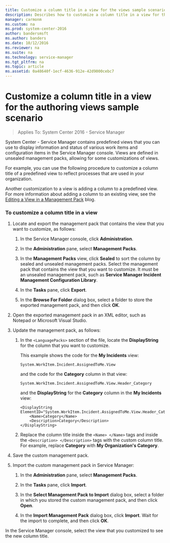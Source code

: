 ```yaml
---
title: Customize a column title in a view for the views sample scenario
description: Describes how to customize a column title in a view for the Service Manager Authoring Tool views sample scenario.
manager: carmonm
ms.custom: na
ms.prod: system-center-2016
author: bandersmsft
ms.author: banders
ms.date: 10/12/2016
ms.reviewer: na
ms.suite: na
ms.technology: service-manager
ms.tgt_pltfrm: na
ms.topic: article
ms.assetid: 0a48640f-1ecf-4636-912e-42d9000cebc7
---
```


# Customize a column title in a view for the authoring views sample scenario

>Applies To: System Center 2016 - Service Manager

System Center - Service Manager contains predefined views that you can use to display information and status of various work items and configuration items in the Service Manager console. Views are defined in unsealed management packs, allowing for some customizations of views.  

 For example, you can use the following procedure to customize a column title of a predefined view to reflect processes that are used in your organization.  

 Another customization to a view is adding a column to a predefined view. For more information about adding a column to an existing view, see the [Editing a View in a Management Pack](http://go.microsoft.com/fwlink/p/?LinkID=204706) blog.  

### To customize a column title in a view  

1.  Locate and export the management pack that contains the view that you want to customize, as follows:  

    1.  In the Service Manager console, click **Administration**.  

    2.  In the **Administration** pane, select **Management Packs**.  

    3.  In the **Management Packs** view, click **Sealed** to sort the column by sealed and unsealed management packs. Select the management pack that contains the view that you want to customize. It must be an unsealed management pack, such as **Service Manager Incident Management Configuration Library**.  

    4.  In the **Tasks** pane, click **Export**.  

    5.  In the **Browse For Folder** dialog box, select a folder to store the exported management pack, and then click **OK**.  

2.  Open the exported management pack in an XML editor, such as Notepad or Microsoft Visual Studio.  

3.  Update the management pack, as follows:  

    1.  In the `<LanguagePacks>` section of the file, locate the **DisplayString** for the column that you want to customize.  

         This example shows the code for the **My Incidents** view:  

        ```  
        System.WorkItem.Incident.AssignedToMe.View  
        ```  

         and the code for the **Category** column in that view:  

        ```  
        System.WorkItem.Incident.AssignedToMe.View.Header_Category  
        ```  

         and the **DisplayString** for the **Category** column in the **My Incidents** view:  

        ```  
        <DisplayString ElementID="System.WorkItem.Incident.AssignedToMe.View.Header_Category">  
            <Name>Category</Name>  
            <Description>Category</Description>  
        </DisplayString>  
        ```  

    2.  Replace the column title inside the `<Name> </Name>` tags and inside the `<Description> </Description>` tags with the custom column title. For example, replace **Category** with **My Organization's Category**.  

4.  Save the custom management pack.  

5.  Import the custom management pack in Service Manager:  

    1.  In the **Administration** pane, select **Management Packs**.  

    2.  In the **Tasks** pane, click **Import**.  

    3.  In the **Select Management Pack to Import** dialog box, select a folder in which you stored the custom management pack, and then click **Open**.  

    4.  In the **Import Management Pack** dialog box, click **Import**. Wait for the import to complete, and then click **OK**.  

 In the Service Manager console, select the view that you customized to see the new column title.  
